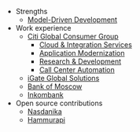 * Strengths
    * [Model-Driven Development](model-driven-development/README.md)
* Work experience
    * [Citi Global Consumer Group](work-experience/citi/README.md)
        * [Cloud & Integration Services](work-experience/citi/cloud-and-integration-services.md)
        * [Application Modernization](work-experience/citi/application-modernization.md)
        * [Research & Development](work-experience/citi/research-and-development.md)
        * [Call Center Automation](work-experience/citi/sawgrass.md)
    * [iGate Global Solutions](work-experience/igate/README.md)
    * [Bank of Moscow](work-experience/bank-of-moscow/README.md)
    * [Inkombank](work-experience/inkombank/README.md)
* Open source contributions
    * [Nasdanika](open-source/nasdanika/README.md)
    * [Hammurapi](open-source/hammurapi/README.md)  